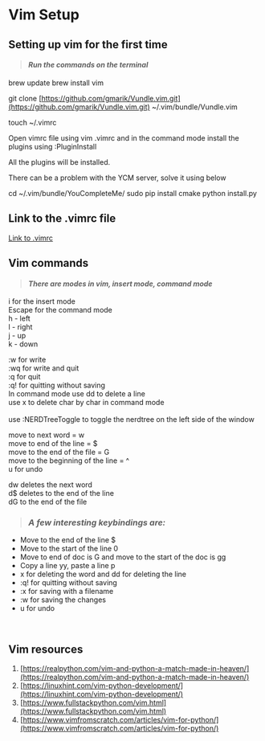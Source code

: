 # Vim Setup


## Setting up vim for the first time


> #### _Run the commands on the terminal_

brew update
brew install vim

git clone [https://github.com/gmarik/Vundle.vim.git](https://github.com/gmarik/Vundle.vim.git) ~/.vim/bundle/Vundle.vim


touch ~/.vimrc

Open vimrc file using vim .vimrc and in the command mode install the plugins using :PluginInstall


All the plugins will be installed.


There can be a problem with the YCM server, solve it using below


cd ~/.vim/bundle/YouCompleteMe/
sudo pip install cmake
python install.py

## Link to the .vimrc file

[Link to .vimrc](https://github.com/Prashantmdgl9/Vim/blob/master/.vimrc)


## Vim commands

> #### _There are modes in vim, insert mode, command mode_

i for the insert mode
<br>
Escape for the command mode
<br>
h - left
<br>
l - right
<br>
j - up
<br>
k - down
<br>

:w for write
<br>
:wq for write and quit<br>
:q for quit<br>
:q! for quitting without saving<br>
In command mode use dd to delete a line<br>
use x to delete char by char in command mode<br>
<br>
use :NERDTreeToggle to toggle the nerdtree on the left side of the window<br>

move to next word = w<br>
move to end of the line = $<br>
move to the end of the file = G<br>
move to the beginning of the line = ^ <br>
u for undo<br>


dw deletes the next word<br>
d$ deletes to the end of the line<br>
dG to the end of the file<br>



> ### _A few interesting keybindings are:_  <br>

 - Move to the end of the line $<br>
 - Move to the start of the line 0<br>
 - Move to end of doc is G and move to the start of the doc is gg<br>
 - Copy a line yy, paste a line p<br>
 - x for deleting the word and dd for deleting the line<br>
 - :q! for quitting without saving<br>
 - :x <filename> for saving with a filename<br>
 - :w for saving the changes<br>
 - u for undo<br>
<br>


## Vim resources



1. [https://realpython.com/vim-and-python-a-match-made-in-heaven/](https://realpython.com/vim-and-python-a-match-made-in-heaven/)
2. [https://linuxhint.com/vim-python-development/](https://linuxhint.com/vim-python-development/)
3. [https://www.fullstackpython.com/vim.html](https://www.fullstackpython.com/vim.html)
4. [https://www.vimfromscratch.com/articles/vim-for-python/](https://www.vimfromscratch.com/articles/vim-for-python/)

